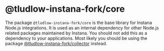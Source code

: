 # @tludlow-instana-fork/core

The package `@tludlow-instana-fork/core` is the base library for Instana Node.js integrations. It is used as an internal dependency for other Node.js related packages maintained by Instana. You should not add this as a dependency to your applications. Most likely you should be using the package [@tludlow-instana-fork/collector](https://www.npmjs.com/package/@tludlow-instana-fork/collector) instead.
